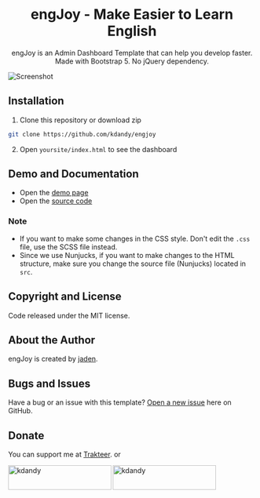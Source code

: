 <h1 align="center">engJoy - Make Easier to Learn English</h1>
<p align="center">engJoy  is an Admin Dashboard Template that can help you develop faster. Made with Bootstrap 5. No jQuery dependency.</p>
<p align="center">

</p>

![Screenshot](https://user-images.githubusercontent.com/50922642/154951895-39b9182b-21e6-40c1-aea3-263e6c8d6d42.png)

## Installation

1. Clone this repository or download zip

```bash
git clone https://github.com/kdandy/engjoy
```

2. Open `yoursite/index.html` to see the dashboard

## Demo and Documentation

- Open the [demo page](http://engjoy.kdandy.com)
- Open the [source code](http://github.com/kdandy/engjoy)

### Note

- If you want to make some changes in the CSS style. Don't edit the `.css` file, use the SCSS file instead.
- Since we use Nunjucks, if you want to make changes to the HTML structure, make sure you change the source file (Nunjucks) located in `src`.

## Copyright and License

Code released under the MIT license.

## About the Author

engJoy is created by <a href="https://kdandy.com">jaden</a>.

## Bugs and Issues

Have a bug or an issue with this template? [Open a new issue](https://github.com/kdandy/engjoy/issues/new) here on GitHub.

## Donate

You can support me at [Trakteer](https://trakteer.id/kdandy/tip). or
<p><a href="https://www.buymeacoffee.com/kdandy"> <img align="left" src="https://cdn.buymeacoffee.com/buttons/v2/default-yellow.png" height="50" width="210" alt="kdandy" /></a><a href="https://ko-fi.com/kdandy"> <img align="left" src="https://cdn.ko-fi.com/cdn/kofi3.png?v=3" height="50" width="210" alt="kdandy" /></a></p><br><br>
</p>

